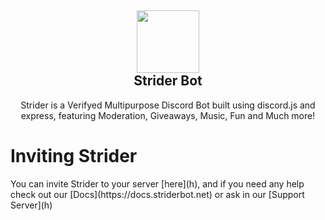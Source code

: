 <h2 align='center'>
  <img src="https://striderbot.net/StriderLogo.jpeg" height='100px' width='100px' />
<br>
Strider Bot </h2>
  <p align="center">
Strider is a Verifyed Multipurpose Discord Bot built using discord.js and express, featuring Moderation, Giveaways, Music, Fun and Much more! </p>

<h1> Inviting Strider </h1>
<p>You can invite Strider to your server [here](h), and if you need any help check out our [Docs](https://docs.striderbot.net) or ask in our [Support Server](h)
